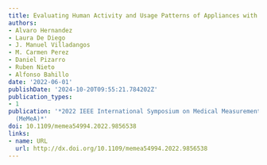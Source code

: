 ```yaml
---
title: Evaluating Human Activity and Usage Patterns of Appliances with Smart Meters
authors:
- Alvaro Hernandez
- Laura De Diego
- J. Manuel Villadangos
- M. Carmen Perez
- Daniel Pizarro
- Ruben Nieto
- Alfonso Bahillo
date: '2022-06-01'
publishDate: '2024-10-20T09:55:21.784202Z'
publication_types:
- 1
publication: '*2022 IEEE International Symposium on Medical Measurements and Applications
  (MeMeA)*'
doi: 10.1109/memea54994.2022.9856538
links:
- name: URL
  url: http://dx.doi.org/10.1109/memea54994.2022.9856538
---
```

